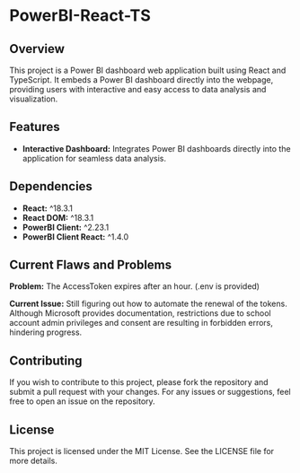 # PowerBI-React-TS

## Overview

This project is a Power BI dashboard web application built using React and TypeScript. It embeds a Power BI dashboard directly into the webpage, providing users with interactive and easy access to data analysis and visualization.

## Features

- **Interactive Dashboard:** Integrates Power BI dashboards directly into the application for seamless data analysis.



## Dependencies

- **React:** ^18.3.1
- **React DOM:** ^18.3.1
- **PowerBI Client:** ^2.23.1
- **PowerBI Client React:** ^1.4.0



## Current Flaws and Problems

**Problem:** The AccessToken expires after an hour. (.env is provided)


**Current Issue:** Still figuring out how to automate the renewal of the tokens. Although Microsoft provides documentation, restrictions due to school account admin privileges and consent are resulting in forbidden errors, hindering progress.

## Contributing

If you wish to contribute to this project, please fork the repository and submit a pull request with your changes. For any issues or suggestions, feel free to open an issue on the repository.

## License

This project is licensed under the MIT License. See the LICENSE file for more details.

